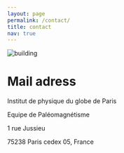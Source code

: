 ```yaml
---
layout: page
permalink: /contact/
title: contact
nav: true
---
```


![building](https://github.com/fredflut/fredflut.github.io/tree/master/assets/img/batiment.jpg)

# Mail adress
<p> Institut de physique du globe de Paris </p>
 <p> Equipe de Paléomagnétisme  </p>
 <p> 1 rue Jussieu  </p>
 <p> 75238 Paris cedex 05, France  </p>
